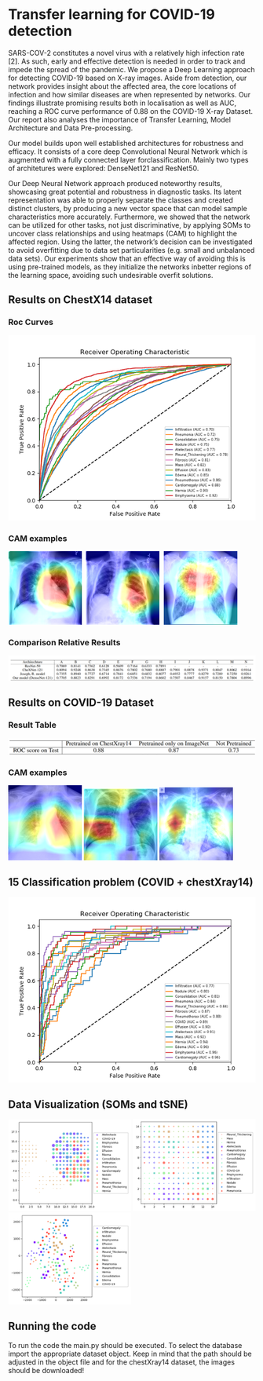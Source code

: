 # Transfer learning for COVID-19 detection
SARS-COV-2 constitutes a novel virus with a relatively high infection rate [2].
As such, early and effective detection is needed in order to track and impede the
spread of the pandemic. We propose a Deep Learning approach for detecting
COVID-19 based on X-ray images. Aside from detection, our network provides
insight about the affected area, the core locations of infection and how similar diseases are when represented by networks. Our findings illustrate promising results
both in localisation as well as AUC, reaching a ROC curve performance of 0.88 on
the COVID-19 X-ray Dataset. Our report also analyses the importance of Transfer
Learning, Model Architecture and Data Pre-processing.

Our  model  builds  upon  well  established  architectures  for  robustness  and  efficacy.   It  consists  of a core deep Convolutional Neural Network which is augmented with a fully connected layer forclassification. Mainly two types of architetures were explored: DenseNet121 and ResNet50. 

Our Deep Neural Network approach produced noteworthy results, showcasing great potential and robustness in diagnostic tasks.  Its latent representation was able to properly separate the classes and created distinct clusters, by producing a new vector space that can model sample characteristics more accurately.  Furthermore, we showed that the network can be utilized for other tasks, not just discriminative,  by  applying  SOMs  to  uncover  class  relationships  and  using  heatmaps  (CAM)  to highlight the affected region.  Using the latter, the network’s decision can be investigated to avoid overfitting due to data set particularities (e.g. small and unbalanced data sets). Our experiments show that an effective way of avoiding this is using pre-trained models, as they initialize the networks inbetter regions of the learning space, avoiding such undesirable overfit solutions.

## Results on ChestX14 dataset
### Roc Curves
<img src="figures/totalTest_DenseNet.png">

### CAM examples
<kbd>
<img src="figures/heatmap_00000001_000.png_Cardiomegaly.png" width = "150">
<img img src="figures/heatmap_00000011_006.png_Atelectasis.png" width="150">
<img src="figures/heatmap_00000022_001.png_Fibrosis.png" width="150">
</kbd>

### Comparison Relative Results

<img src="figures/comparativeResults.png" >

## Results on COVID-19 Dataset
### Result Table
<img src="figures/CovidTable.png">

### CAM examples

<img src="figures/heatmap_9fdd3c3032296fd04d2cad5d9070d4_jumbo.jpeg_.png" width = "150"> <img img src="figures/heatmap_E63574A7-4188-4C8D-8D17-9D67A18A1AFA.jpeg_.png" width="150"> <img src="figures/heatmap_auntminnie-d-2020_01_28_23_51_6665_2020_01_28_Vietnam_coronavirus.jpeg_.png" width="150">


## 15 Classification problem (COVID + chestXray14)

<img src="figures/ROC_ADRIAN_TEST.png">

## Data Visualization (SOMs and tSNE)

<img src="figures/Picture2.png" width = "250"> <img img src="figures/Picture1.png" width="250"> <img src="figures/Picture3.png" width="250">

## Running the code

To run the code the main.py should be executed. To select the database import the appropriate dataset object. Keep in mind that the path should be adjusted in the object file and for the chestXray14 dataset, the images should be downloaded! 


